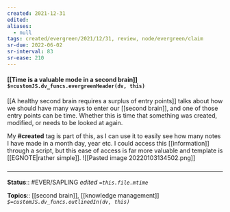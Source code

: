 ```yaml
---
created: 2021-12-31 
edited: 
aliases:
  - null
tags: created/evergreen/2021/12/31, review, node/evergreen/claim
sr-due: 2022-06-02
sr-interval: 83
sr-ease: 210
---
```


#### [[Time is a valuable mode in a second brain]] `$=customJS.dv_funcs.evergreenHeader(dv, this)`

[[A healthy second brain requires a surplus of entry points]] talks about how we should have many ways to enter our [[second brain]], and one of those entry points can be time. Whether this is time that something was created, modified, or needs to be looked at again. 

My **#created** tag is part of this, as I can use it to easily see how many notes I have made in a month day, year etc. I could access this [[information]] through a script, but this ease of access is far more valuable and template is [[EGNOTE|rather simple]].
![[Pasted image 20220103134502.png]]

### <hr class="footnote"/>

**Status**:: #EVER/SAPLING 
*edited `=this.file.mtime`*

**Topics**:: [[second brain]], [[knowledge management]]
*`$=customJS.dv_funcs.outlinedIn(dv, this)`*

